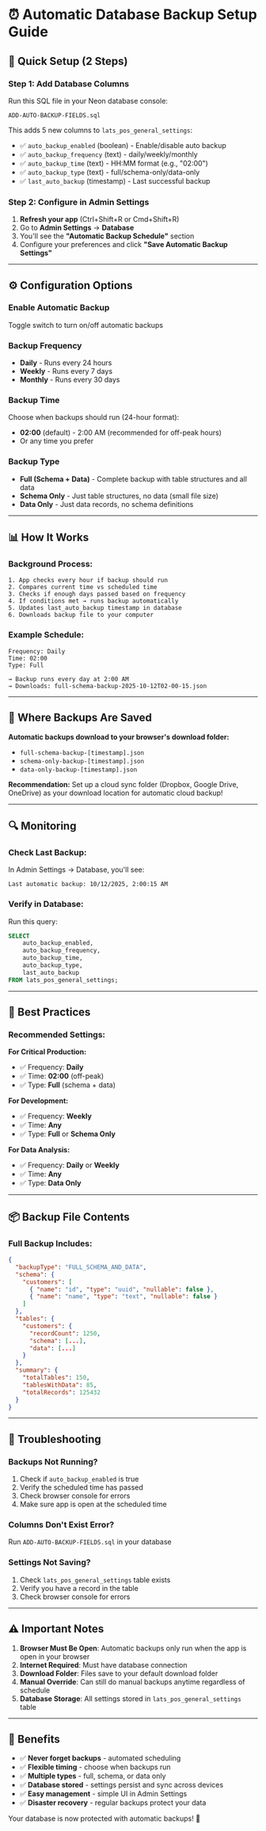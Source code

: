 # ⏰ Automatic Database Backup Setup Guide

## 🚀 Quick Setup (2 Steps)

### Step 1: Add Database Columns

Run this SQL file in your Neon database console:
```
ADD-AUTO-BACKUP-FIELDS.sql
```

This adds 5 new columns to `lats_pos_general_settings`:
- ✅ `auto_backup_enabled` (boolean) - Enable/disable auto backup
- ✅ `auto_backup_frequency` (text) - daily/weekly/monthly
- ✅ `auto_backup_time` (text) - HH:MM format (e.g., "02:00")
- ✅ `auto_backup_type` (text) - full/schema-only/data-only
- ✅ `last_auto_backup` (timestamp) - Last successful backup

### Step 2: Configure in Admin Settings

1. **Refresh your app** (Ctrl+Shift+R or Cmd+Shift+R)
2. Go to **Admin Settings** → **Database**
3. You'll see the **"Automatic Backup Schedule"** section
4. Configure your preferences and click **"Save Automatic Backup Settings"**

---

## ⚙️ Configuration Options

### **Enable Automatic Backup**
Toggle switch to turn on/off automatic backups

### **Backup Frequency**
- **Daily** - Runs every 24 hours
- **Weekly** - Runs every 7 days
- **Monthly** - Runs every 30 days

### **Backup Time**
Choose when backups should run (24-hour format):
- **02:00** (default) - 2:00 AM (recommended for off-peak hours)
- Or any time you prefer

### **Backup Type**
- **Full (Schema + Data)** - Complete backup with table structures and all data
- **Schema Only** - Just table structures, no data (small file size)
- **Data Only** - Just data records, no schema definitions

---

## 📊 How It Works

### **Background Process:**
```
1. App checks every hour if backup should run
2. Compares current time vs scheduled time
3. Checks if enough days passed based on frequency
4. If conditions met → runs backup automatically
5. Updates last_auto_backup timestamp in database
6. Downloads backup file to your computer
```

### **Example Schedule:**
```
Frequency: Daily
Time: 02:00
Type: Full

→ Backup runs every day at 2:00 AM
→ Downloads: full-schema-backup-2025-10-12T02-00-15.json
```

---

## 💾 Where Backups Are Saved

**Automatic backups download to your browser's download folder:**
- `full-schema-backup-[timestamp].json`
- `schema-only-backup-[timestamp].json`
- `data-only-backup-[timestamp].json`

**Recommendation:** Set up a cloud sync folder (Dropbox, Google Drive, OneDrive) as your download location for automatic cloud backup!

---

## 🔍 Monitoring

### **Check Last Backup:**
In Admin Settings → Database, you'll see:
```
Last automatic backup: 10/12/2025, 2:00:15 AM
```

### **Verify in Database:**
Run this query:
```sql
SELECT 
    auto_backup_enabled,
    auto_backup_frequency,
    auto_backup_time,
    auto_backup_type,
    last_auto_backup
FROM lats_pos_general_settings;
```

---

## 🎯 Best Practices

### **Recommended Settings:**

**For Critical Production:**
- ✅ Frequency: **Daily**
- ✅ Time: **02:00** (off-peak)
- ✅ Type: **Full** (schema + data)

**For Development:**
- ✅ Frequency: **Weekly**
- ✅ Time: **Any**
- ✅ Type: **Full** or **Schema Only**

**For Data Analysis:**
- ✅ Frequency: **Daily** or **Weekly**
- ✅ Time: **Any**
- ✅ Type: **Data Only**

---

## 📦 Backup File Contents

### **Full Backup Includes:**
```json
{
  "backupType": "FULL_SCHEMA_AND_DATA",
  "schema": {
    "customers": [
      { "name": "id", "type": "uuid", "nullable": false },
      { "name": "name", "type": "text", "nullable": false }
    ]
  },
  "tables": {
    "customers": {
      "recordCount": 1250,
      "schema": [...],
      "data": [...]
    }
  },
  "summary": {
    "totalTables": 150,
    "tablesWithData": 85,
    "totalRecords": 125432
  }
}
```

---

## 🔧 Troubleshooting

### **Backups Not Running?**
1. Check if `auto_backup_enabled` is true
2. Verify the scheduled time has passed
3. Check browser console for errors
4. Make sure app is open at the scheduled time

### **Columns Don't Exist Error?**
Run `ADD-AUTO-BACKUP-FIELDS.sql` in your database

### **Settings Not Saving?**
1. Check `lats_pos_general_settings` table exists
2. Verify you have a record in the table
3. Check browser console for errors

---

## ⚠️ Important Notes

1. **Browser Must Be Open**: Automatic backups only run when the app is open in your browser
2. **Internet Required**: Must have database connection
3. **Download Folder**: Files save to your default download folder
4. **Manual Override**: Can still do manual backups anytime regardless of schedule
5. **Database Storage**: All settings stored in `lats_pos_general_settings` table

---

## 🎉 Benefits

- ✅ **Never forget backups** - automated scheduling
- ✅ **Flexible timing** - choose when backups run
- ✅ **Multiple types** - full, schema, or data only
- ✅ **Database stored** - settings persist and sync across devices
- ✅ **Easy management** - simple UI in Admin Settings
- ✅ **Disaster recovery** - regular backups protect your data

Your database is now protected with automatic backups! 🎉

